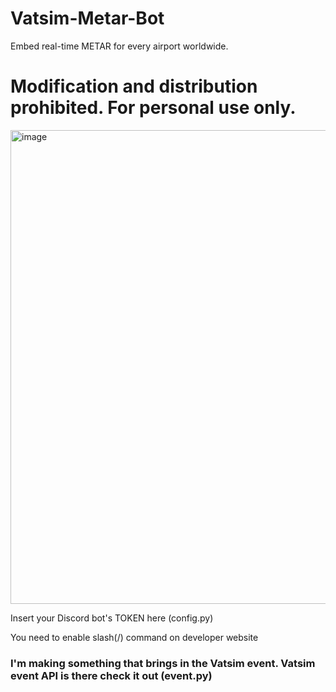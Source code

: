 # Vatsim-Metar-Bot
Embed real-time METAR for every airport worldwide.

# Modification and distribution prohibited. For personal use only.

<img width="758" alt="image" src="https://github.com/user-attachments/assets/179a8b93-87af-44c9-8d11-6b9312a50200" />

Insert your Discord bot's TOKEN here (config.py)

You need to enable slash(/) command on developer website


### I'm making something that brings in the Vatsim event. Vatsim event API is there check it out (event.py)
